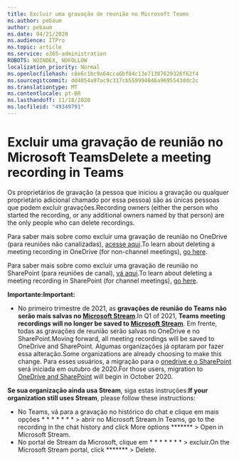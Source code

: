 ```yaml
---
title: Excluir uma gravação de reunião no Microsoft Teams
ms.author: pebaum
author: pebaum
ms.date: 04/21/2020
ms.audience: ITPro
ms.topic: article
ms.service: o365-administration
ROBOTS: NOINDEX, NOFOLLOW
localization_priority: Normal
ms.openlocfilehash: c8e6c1bc9a64cca6bf84c13e71387629326f62f4
ms.sourcegitcommit: dd4054a97ac9c317cb559994846a9695543ddc2c
ms.translationtype: MT
ms.contentlocale: pt-BR
ms.lasthandoff: 11/18/2020
ms.locfileid: "49349791"
---
```

# <a name="delete-a-meeting-recording-in-teams"></a><span data-ttu-id="57aa6-102">Excluir uma gravação de reunião no Microsoft Teams</span><span class="sxs-lookup"><span data-stu-id="57aa6-102">Delete a meeting recording in Teams</span></span>

<span data-ttu-id="57aa6-103">Os proprietários de gravação (a pessoa que iniciou a gravação ou qualquer proprietário adicional chamado por essa pessoa) são as únicas pessoas que podem excluir gravações.</span><span class="sxs-lookup"><span data-stu-id="57aa6-103">Recording owners (either the person who started the recording, or any additional owners named by that person) are the only people who can delete recordings.</span></span>  

<span data-ttu-id="57aa6-104">Para saber mais sobre como excluir uma gravação de reunião no OneDrive (para reuniões não canalizadas),  [acesse aqui](https://support.microsoft.com/office/21fe345a-e488-4fa7-932b-f053c1bebe8a).</span><span class="sxs-lookup"><span data-stu-id="57aa6-104">To learn about deleting a meeting recording in OneDrive (for non-channel meetings),  [go here](https://support.microsoft.com/office/21fe345a-e488-4fa7-932b-f053c1bebe8a).</span></span>  

<span data-ttu-id="57aa6-105">Para saber mais sobre como excluir uma gravação de reunião no SharePoint (para reuniões de canal),  [vá aqui](https://support.microsoft.com/office/71f3c90a-0d24-4d80-8b66-f88234b79a52).</span><span class="sxs-lookup"><span data-stu-id="57aa6-105">To learn about deleting a meeting recording in SharePoint (for channel meetings),  [go here](https://support.microsoft.com/office/71f3c90a-0d24-4d80-8b66-f88234b79a52).</span></span>  

<span data-ttu-id="57aa6-106">**Importante:**</span><span class="sxs-lookup"><span data-stu-id="57aa6-106">**Important:**</span></span>

- <span data-ttu-id="57aa6-107">No primeiro trimestre de 2021, as **gravações de reunião do Teams não serão mais salvas no  [Microsoft Stream](https://stream.microsoft.com/)**.</span><span class="sxs-lookup"><span data-stu-id="57aa6-107">In Q1 of 2021, **Teams meeting recordings will no longer be saved to  [Microsoft Stream](https://stream.microsoft.com/)**.</span></span> <span data-ttu-id="57aa6-108">Em frente, todas as gravações de reunião serão salvas no OneDrive e no SharePoint.</span><span class="sxs-lookup"><span data-stu-id="57aa6-108">Moving forward, all meeting recordings will be saved to OneDrive and SharePoint.</span></span> <span data-ttu-id="57aa6-109">Algumas organizações já optaram por fazer essa alteração.</span><span class="sxs-lookup"><span data-stu-id="57aa6-109">Some organizations are already choosing to make this change.</span></span> <span data-ttu-id="57aa6-110">Para esses usuários, a migração para o  [onedrive e o SharePoint](https://docs.microsoft.com/MicrosoftTeams/tmr-meeting-recording-change)  será iniciada em outubro de 2020.</span><span class="sxs-lookup"><span data-stu-id="57aa6-110">For those users, migration to  [OneDrive and SharePoint](https://docs.microsoft.com/MicrosoftTeams/tmr-meeting-recording-change)  will begin in October 2020.</span></span>

<span data-ttu-id="57aa6-111">**Se sua organização ainda usa Stream**, siga estas instruções:</span><span class="sxs-lookup"><span data-stu-id="57aa6-111">**If your organization still uses Stream**, please follow these instructions:</span></span>

- <span data-ttu-id="57aa6-112">No Teams, vá para a gravação no histórico do chat e clique em mais opções \* \* \* \* \* \* \* > abrir no Microsoft Stream.</span><span class="sxs-lookup"><span data-stu-id="57aa6-112">In Teams, go to the recording in the chat history and click More options  \*\*\*\*\*\*\*  > Open in Microsoft Stream.</span></span>
- <span data-ttu-id="57aa6-113">No portal de Stream da Microsoft, clique em \* \* \* \* \* \* \* > excluir.</span><span class="sxs-lookup"><span data-stu-id="57aa6-113">On the Microsoft Stream portal, click  \*\*\*\*\*\*\* > Delete.</span></span>
